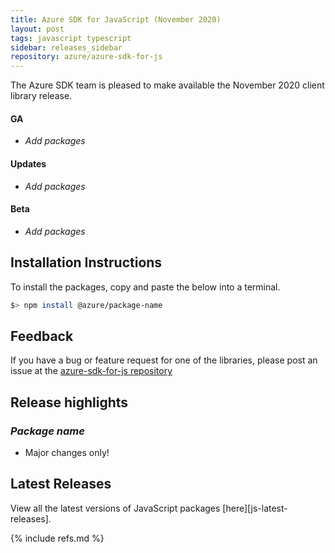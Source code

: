 ```yaml
---
title: Azure SDK for JavaScript (November 2020)
layout: post
tags: javascript typescript
sidebar: releases_sidebar
repository: azure/azure-sdk-for-js
---
```


The Azure SDK team is pleased to make available the November 2020 client library release.

#### GA

- _Add packages_

#### Updates

- _Add packages_

#### Beta

- _Add packages_

## Installation Instructions

To install the packages, copy and paste the below into a terminal.

```bash
$> npm install @azure/package-name
```

## Feedback

If you have a bug or feature request for one of the libraries, please post an issue at the [azure-sdk-for-js repository](https://github.com/azure/azure-sdk-for-js/issues)

## Release highlights

### _Package name_

- Major changes only!

## Latest Releases

View all the latest versions of JavaScript packages [here][js-latest-releases].

{% include refs.md %}

